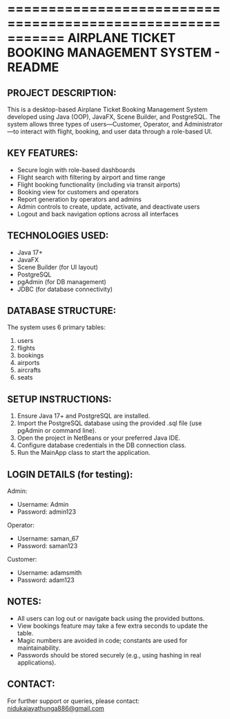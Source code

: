 ===========================================================
AIRPLANE TICKET BOOKING MANAGEMENT SYSTEM - README
===========================================================

PROJECT DESCRIPTION:
---------------------
This is a desktop-based Airplane Ticket Booking Management System developed using Java (OOP), JavaFX, Scene Builder, and PostgreSQL. The system allows three types of users—Customer, Operator, and Administrator—to interact with flight, booking, and user data through a role-based UI.

KEY FEATURES:
-------------
- Secure login with role-based dashboards
- Flight search with filtering by airport and time range
- Flight booking functionality (including via transit airports)
- Booking view for customers and operators
- Report generation by operators and admins
- Admin controls to create, update, activate, and deactivate users
- Logout and back navigation options across all interfaces

TECHNOLOGIES USED:
------------------
- Java 17+
- JavaFX
- Scene Builder (for UI layout)
- PostgreSQL
- pgAdmin (for DB management)
- JDBC (for database connectivity)

DATABASE STRUCTURE:
-------------------
The system uses 6 primary tables:
1. users
2. flights
3. bookings
4. airports
5. aircrafts
6. seats

SETUP INSTRUCTIONS:
-------------------
1. Ensure Java 17+ and PostgreSQL are installed.
2. Import the PostgreSQL database using the provided .sql file (use pgAdmin or command line).
3. Open the project in NetBeans or your preferred Java IDE.
4. Configure database credentials in the DB connection class.
5. Run the MainApp class to start the application.

LOGIN DETAILS (for testing):
----------------------------
Admin:
- Username: Admin
- Password: admin123

Operator:
- Username: saman_67
- Password: saman123

Customer:
- Username: adamsmith
- Password: adam123

NOTES:
------
- All users can log out or navigate back using the provided buttons.
- View bookings feature may take a few extra seconds to update the table.
- Magic numbers are avoided in code; constants are used for maintainability.
- Passwords should be stored securely (e.g., using hashing in real applications).

CONTACT:
--------
For further support or queries, please contact:
nidukajayathunga886@gmail.com

